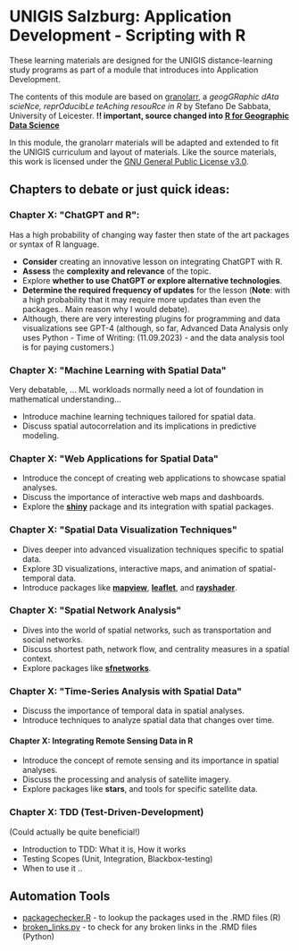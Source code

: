 # UNIGIS Salzburg: Application Development - Scripting with R

These learning materials are designed for the UNIGIS distance-learning study programs as part of a module that introduces into Application Development. 

The contents of this module are based on [granolarr](https://sdesabbata.github.io/granolarr/), a *geogGRaphic dAta scieNce, reprOducibLe teAching resouRce in R* by Stefano De Sabbata, University of Leicester. 
**!! important, source changed into [R for Geographic Data Science](https://github.com/sdesabbata/r-for-geographic-data-science)**

In this module, the granolarr materials will be adapted and extended to fit the UNIGIS curriculum and layout of materials. Like the source materials, this work is licensed under the [GNU General Public License v3.0](https://www.gnu.org/licenses/gpl-3.0.html).

## Chapters to debate or just quick ideas:

### Chapter X: "ChatGPT and R":
Has a high probability of changing way faster then state of the art packages or syntax of R language.
- **Consider** creating an innovative lesson on integrating ChatGPT with R.
- **Assess** the **complexity and relevance** of the topic.
- Explore **whether to use ChatGPT or explore alternative technologies**.
- **Determine the required frequency of updates** for the lesson (**Note**: with a high probability that it may require more updates than even the packages.. Main reason why I would debate).
- Although, there are very interesting plugins for programming and data visualizations see GPT-4 (although, so far, Advanced Data Analysis only uses Python - Time of Writing: (11.09.2023) - and the data analysis tool is for paying customers.)

### Chapter X: "Machine Learning with Spatial Data"
Very debatable, ... ML workloads normally need a lot of foundation in mathematical understanding...
- Introduce machine learning techniques tailored for spatial data.
- Discuss spatial autocorrelation and its implications in predictive modeling.

### Chapter X: "Web Applications for Spatial Data"
- Introduce the concept of creating web applications to showcase spatial analyses.
- Discuss the importance of interactive web maps and dashboards.
- Explore the [**shiny**](https://shiny.posit.co/) package and its integration with spatial packages.

### Chapter X: "Spatial Data Visualization Techniques"
- Dives deeper into advanced visualization techniques specific to spatial data.
- Explore 3D visualizations, interactive maps, and animation of spatial-temporal data.
- Introduce packages like [**mapview**](https://r-spatial.github.io/mapview/), [**leaflet**](https://rstudio.github.io/leaflet/), and [**rayshader**](https://www.rayshader.com/).

### Chapter X: "Spatial Network Analysis"
- Dives into the world of spatial networks, such as transportation and social networks.
- Discuss shortest path, network flow, and centrality measures in a spatial context.
- Explore packages like [**sfnetworks**](https://luukvdmeer.github.io/sfnetworks/).

### Chapter X: "Time-Series Analysis with Spatial Data"
- Discuss the importance of temporal data in spatial analyses.
- Introduce techniques to analyze spatial data that changes over time.

#### Chapter X: Integrating Remote Sensing Data in R
- Introduce the concept of remote sensing and its importance in spatial analyses.
- Discuss the processing and analysis of satellite imagery.
- Explore packages like **stars**, and tools for specific satellite data.

### Chapter X: TDD (Test-Driven-Development)
(Could actually be quite beneficial!)
- Introduction to TDD: What it is, How it works
- Testing Scopes (Unit, Integration, Blackbox-testing)
- When to use it ..

## Automation Tools
- [packagechecker.R](https://github.com/Secreez/task_scripts/tree/master/R/package_checker) - to lookup the packages used in the .RMD files (R)
- [broken_links.py](https://github.com/Secreez/task_scripts/tree/master/python/broken_links) - to check for any broken links in the .RMD files (Python)
